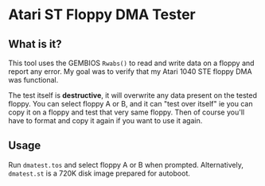 # Atari ST Floppy DMA Tester

## What is it?

This tool uses the GEMBIOS `Rwabs()` to read and write data on a floppy and report any error.
My goal was to verify that my Atari 1040 STE floppy DMA was functional.

The test itself is **destructive**, it will overwrite any data present on the tested floppy.
You can select floppy A or B, and it can "test over itself" ie you can copy it on a floppy and test that very same floppy. Then of course you'll have to format and copy it again if you want to use it again.

## Usage

Run `dmatest.tos` and select floppy A or B when prompted.
Alternatively, `dmatest.st` is a 720K disk image prepared for autoboot.
